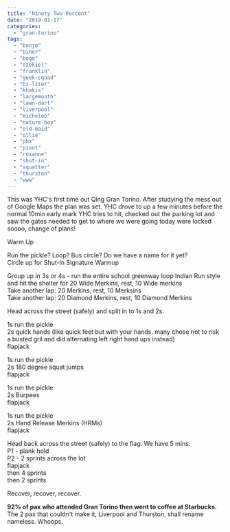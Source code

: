 ```yaml
---
title: "Ninety Two Percent"
date: "2019-01-17"
categories: 
  - "gran-torino"
tags: 
  - "banjo"
  - "biner"
  - "bogo"
  - "ezekiel"
  - "franklin"
  - "geek-squad"
  - "hi-liter"
  - "khakis"
  - "largemouth"
  - "lawn-dart"
  - "liverpool"
  - "michelob"
  - "nature-boy"
  - "old-maid"
  - "ollie"
  - "pbx"
  - "pivot"
  - "roxanne"
  - "shut-in"
  - "squatter"
  - "thurston"
  - "www"
---
```


This was YHC's first time out Qing Gran Torino. After studying the mess out of Google Maps the plan was set. YHC drove to up a few minutes before the normal 10min early mark YHC tries to hit, checked out the parking lot and saw the gates needed to get to where we were going today were locked soooo, change of plans!

Warm Up

Run the pickle? Loop? Bus circle? Do we have a name for it yet?  
Circle up for Shut-In Signature Warmup

Group up in 3s or 4s - run the entire school greenway loop Indian Run style and hit the shelter for 20 Wide Merkins, rest, 10 Wide merkins  
Take another lap: 20 Merkins, rest, 10 Merksins  
Take another lap: 20 Diamond Merkins, rest, 10 Diamond Merkins

Head across the street (safely) and split in to 1s and 2s.

1s run the pickle  
2s quick hands (like quick feet but with your hands. many chose not to risk a busted gril and did alternating left right hand ups instead)  
flapjack

1s run the pickle  
2s 180 degree squat jumps  
flapjack

1s run the pickle  
2s Burpees  
flapjack  

1s run the pickle  
2s Hand Release Merkins (HRMs)  
flapjack

Head back across the street (safely) to the flag. We have 5 mins.  
P1 - plank hold  
P2 - 2 sprints across the lot  
flapjack  
then 4 sprints  
then 2 sprints

Recover, recover, recover.

**92% of pax who attended Gran Torino then went to coffee at Starbucks.** The 2 pax that couldn't make it, Liverpool and Thurston, shall rename nameless. Whoops.
